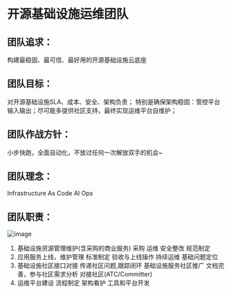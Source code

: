 # 开源基础设施运维团队

## 团队追求： 
构建最稳固、最可信、最好用的开源基础设施云底座

## 团队目标：
对开源基础设施SLA、成本、安全、架构负责；
特别是确保架构稳固：管控平台输入输出；尽可能多提供社区支持，最终实现运维平台自维护；

## 团队作战方针：
小步快跑，全面自动化，不放过任何一次解放双手的机会~

## 团队理念：
Infrastructure As Code
AI Ops

## 团队职责：
![image](https://user-images.githubusercontent.com/57275663/177903702-5ce20eb4-bf0d-4fbd-aad7-8d297153d2d1.png)
  1. 基础设施资源管理维护(含采购的商业服务)
    采购
    运维
    安全整改
    规范制定
  2. 应用服务上线，维护管理
    标准制定
    验收与上线操作
    持续运维
    基础问题定位
  3. 基础设施社区接口对接
    传递社区问题,跟踪闭环
    基础设施服务社区推广
    文档完善，参与社区需求分析
    对接社区(ATC/Committer)
  4. 运维平台建设
    流程制定
    架构看护
    工具和平台开发

